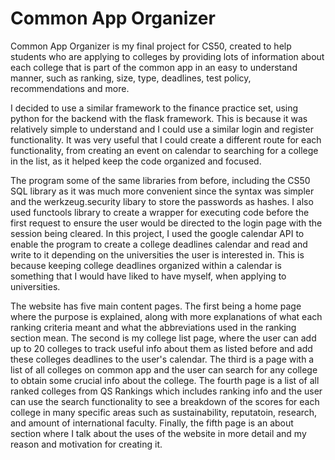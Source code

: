 # Common App Organizer

Common App Organizer is my final project for CS50, created to help students who are applying to colleges by providing lots of information about each college that is part of the common app in an easy to understand manner, such as ranking, size, type, deadlines, test policy, recommendations and more.

I decided to use a similar framework to the finance practice set, using python for the backend with the flask framework. This is because it was relatively simple to understand and I could use a similar login and register functionality. It was very useful that I could create a different route for each functionality, from creating an event on calendar to searching for a college in the list, as it helped keep the code organized and focused.

The program some of the same libraries from before, including the CS50 SQL library as it was much more convenient since the syntax was simpler and the werkzeug.security libary to store the passwords as hashes. I also used functools library to create a wrapper for executing code before the first request to ensure the user would be directed to the login page with the session being cleared. In this project, I used the google calendar API to enable the program to create a college deadlines calendar and read and write to it depending on the universities the user is interested in. This is because keeping college deadlines organized within a calendar is something that I would have liked to have myself, when applying to universities.

The website has five main content pages. The first being a home page where the purpose is explained, along with more explanations of what each ranking criteria meant and what the abbreviations used in the ranking section mean. The second is my college list page, where the user can add up to 20 colleges to track useful info about them as listed before and add these colleges deadlines to the user's calendar. The third is a page with a list of all colleges on common app and the user can search for any college to obtain some crucial info about the college. The fourth page is a list of all ranked colleges from QS Rankings which includes ranking info and the user can use the search functionality to see a breakdown of the scores for each college in many specific areas such as sustainability, reputatoin, research, and amount of international faculty. Finally, the fifth page is an about section where I talk about the uses of the website in more detail and my reason and motivation for creating it.
